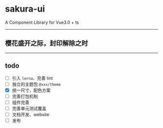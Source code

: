 # sakura-ui

A Component Library for Vue3.0 + ts

---

## 樱花盛开之际，封印解除之时

---

## todo

- [ ] 引入 `lerna`、完善 lint
- [ ] 独立的主题包 `@xxx/theme`
- [x] 统一尺寸，配色方案
- [ ] 完善打包机制
- [ ] 组件完善
- [ ] 完善单元测试覆盖
- [ ] 文档开发、website
- [ ] 发布
